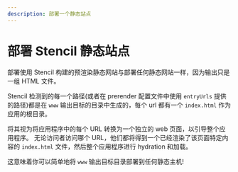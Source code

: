 ```yaml
---
description: 部署一个静态站点
---
```


# 部署 Stencil 静态站点

部署使用 Stencil 构建的预渲染静态网站与部署任何静态网站一样，因为输出只是一组 HTML 文件。

Stencil 检测到的每一个路径(或者在 prerender 配置文件中使用 `entryUrls` 提供的路径)都是在 `www` 输出目标的目录中生成的，每个 url 都有一个 `index.html` 作为应用的根目录。

将其视为将应用程序中的每个 URL 转换为一个独立的 web 页面，以引导整个应用程序。
无论访问者访问哪个 URL，他们都将得到一个已经渲染了该页面特定内容的 `index.html` 文件，然后整个应用程序进行 hydration 和加载。

这意味着你可以简单地将 `www` 输出目标目录部署到任何静态主机!
